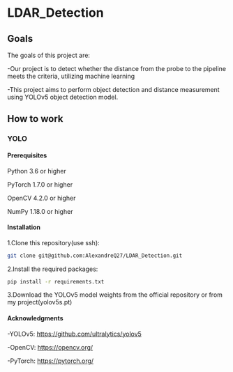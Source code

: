 ﻿# LDAR_Detection
## **Goals**

The goals of this project are:

-Our project is to detect whether the distance from the probe to the pipeline meets the criteria, utilizing machine learning

-This project aims to perform object detection and distance measurement using YOLOv5 object detection model.

## **How to work**
### **YOLO**
#### Prerequisites
Python 3.6 or higher

PyTorch 1.7.0 or higher

OpenCV 4.2.0 or higher

NumPy 1.18.0 or higher
#### Installation
1.Clone this repository(use ssh):

```bash
git clone git@github.com:AlexandreQ27/LDAR_Detection.git
```
2.Install the required packages:

```bash
pip install -r requirements.txt
```
3.Download the YOLOv5 model weights from the official repository or from my project(yolov5s.pt)

#### Acknowledgments
-YOLOv5: https://github.com/ultralytics/yolov5

-OpenCV: https://opencv.org/

-PyTorch: https://pytorch.org/
